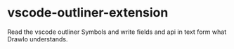 # vscode-outliner-extension
Read the vscode outliner Symbols and write fields and api in text form what DrawIo understands.
